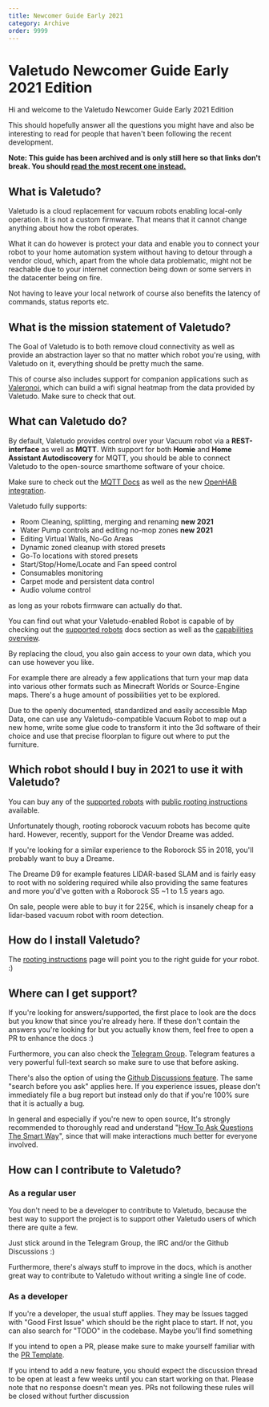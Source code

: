 ```yaml
---
title: Newcomer Guide Early 2021
category: Archive
order: 9999
---
```


# Valetudo Newcomer Guide Early 2021 Edition

Hi and welcome to the Valetudo Newcomer Guide Early 2021 Edition

This should hopefully answer all the questions you might have and also be interesting to read for people that haven't been following the recent development.

**Note: This guide has been archived and is only still here so that links don't break. You should [read the most recent one instead.](https://valetudo.cloud/pages/general/newcomer_guide_late_2021.html)**



## What is Valetudo?

Valetudo is a cloud replacement for vacuum robots enabling local-only operation. It is not a custom firmware.
That means that it cannot change anything about how the robot operates.

What it can do however is protect your data and enable you to connect your robot
to your home automation system without having to detour through a vendor cloud, which,
apart from the whole data problematic, might not be reachable due to your internet connection
being down or some servers in the datacenter being on fire.

Not having to leave your local network of course also benefits the latency of commands, status reports etc.

## What is the mission statement of Valetudo?

The Goal of Valetudo is to both remove cloud connectivity as well as provide an abstraction layer so that no matter
which robot you're using, with Valetudo on it, everything should be pretty much the same.

This of course also includes support for companion applications such as [Valeronoi](https://github.com/ccoors/Valeronoi),
which can build a wifi signal heatmap from the data provided by Valetudo.
Make sure to check that out.

## What can Valetudo do?

By default, Valetudo provides control over your Vacuum robot via a **REST-interface** as well as **MQTT**.
With support for both **Homie** and **Home Assistant Autodiscovery** for MQTT, you should be able to connect Valetudo to
the open-source smarthome software of your choice.

Make sure to check out the [MQTT Docs](https://valetudo.cloud/pages/integrations/mqtt.html) as well as the new
[OpenHAB integration](https://valetudo.cloud/pages/integrations/openhab-integration.html).

Valetudo fully supports:

- Room Cleaning, splitting, merging and renaming **new 2021**
- Water Pump controls and editing no-mop zones **new 2021**
- Editing Virtual Walls, No-Go Areas
- Dynamic zoned cleanup with stored presets
- Go-To locations with stored presets
- Start/Stop/Home/Locate and Fan speed control
- Consumables monitoring
- Carpet mode and persistent data control
- Audio volume control

as long as your robots firmware can actually do that.

You can find out what your Valetudo-enabled Robot is capable of by checking out the
[supported robots](https://valetudo.cloud/pages/general/supported-robots.html) docs section as well as the
[capabilities overview](https://valetudo.cloud/pages/general/capabilities-overview.html).

By replacing the cloud, you also gain access to your own data, which you can use however you like.

For example there are already a few applications that turn your map data into various other formats such as Minecraft Worlds
or Source-Engine maps. There's a huge amount of possibilities yet to be explored.

Due to the openly documented, standardized and easily accessible Map Data, one can use any Valetudo-compatible Vacuum Robot to map out
a new home, write some glue code to transform it into the 3d software of their choice and use that precise floorplan to
figure out where to put the furniture.

## Which robot should I buy in 2021 to use it with Valetudo?

You can buy any of the [supported robots](https://valetudo.cloud/pages/general/supported-robots.html) with
[public rooting instructions](https://dontvacuum.me/robotinfo/) available.

Unfortunately though, rooting roborock vacuum robots has become quite hard.
However, recently, support for the Vendor Dreame was added.

If you're looking for a similar experience to the Roborock S5 in 2018, you'll probably want to buy a Dreame.

The Dreame D9 for example features LIDAR-based SLAM and is fairly easy to root with no soldering required while also providing the same features
and more you'd've gotten with a Roborock S5 ~1 to 1.5 years ago.

On sale, people were able to buy it for 225€, which is insanely cheap for a lidar-based vacuum robot with room detection.

## How do I install Valetudo?

The [rooting instructions](https://valetudo.cloud/pages/general/rooting-instructions.html) page will point you to the
right guide for your robot. :)


## Where can I get support?

If you're looking for answers/supported, the first place to look are the docs but you know that since you're already here. If these don't contain the answers you're looking for but you actually know them, feel free to open a PR to enhance the docs :)

Furthermore, you can also check the [Telegram Group](https://t.me/joinchat/K75O8F3ccTBjYjli).
Telegram features a very powerful full-text search so make sure to use that before asking.

There's also the option of using the [Github Discussions feature](https://github.com/Hypfer/Valetudo/discussions/categories/q-a-support). The same "search before you ask" applies here.
If you experience issues, please don't immediately file a bug report but instead only do that if you're 100% sure that it is actually a bug.

In general and especially if you're new to open source, It's strongly recommended to thoroughly read and understand "[How To Ask Questions The Smart Way](http://www.catb.org/~esr/faqs/smart-questions)", since that will make interactions much better for everyone involved.

## How can I contribute to Valetudo?

### As a regular user

You don't need to be a developer to contribute to Valetudo, because the best way to support the project is to support other Valetudo users of which there are quite a few.

Just stick around in the Telegram Group, the IRC and/or the Github Discussions :)

Furthermore, there's always stuff to improve in the docs, which is another great way to contribute to Valetudo without writing a single line of code.

### As a developer

If you're a developer, the usual stuff applies.
They may be Issues tagged with "Good First Issue" which should be the right place to start.
If not, you can also search for "TODO" in the codebase. Maybe you'll find something

If you intend to open a PR, please make sure to make yourself familiar with the [PR Template](https://raw.githubusercontent.com/Hypfer/Valetudo/master/.github/PULL_REQUEST_TEMPLATE.md).

If you intend to add a new feature, you should expect the discussion thread to be open at least a few weeks until you can start working on that.
Please note that no response doesn't mean yes. PRs not following these rules will be closed without further discussion
